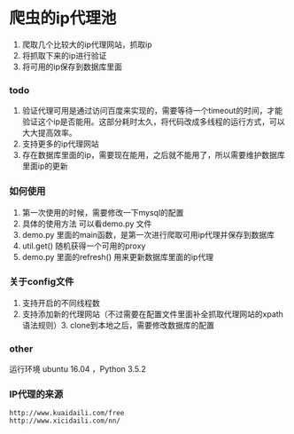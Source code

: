 # 爬虫的ip代理池

1. 爬取几个比较大的ip代理网站，抓取ip
2. 将抓取下来的ip进行验证
3. 将可用的ip保存到数据库里面


### todo
1. 验证代理可用是通过访问百度来实现的，需要等待一个timeout的时间，才能验证这个ip是否能用。这部分耗时太久，将代码改成多线程的运行方式，可以大大提高效率。
2. 支持更多的ip代理网站
3. 存在数据库里面的ip，需要现在能用，之后就不能用了，所以需要维护数据库里面ip的更新

### 如何使用
1. 第一次使用的时候，需要修改一下mysql的配置
2. 具体的使用方法 可以看demo.py 文件
3. demo.py 里面的main函数，是第一次进行爬取可用ip代理并保存到数据库
4. util.get() 随机获得一个可用的proxy
5. demo.py 里面的refresh() 用来更新数据库里面的ip代理


### 关于config文件
1. 支持开启的不同线程数
2. 支持添加新的代理网站（不过需要在配置文件里面补全抓取代理网站的xpath语法规则）3. clone到本地之后，需要修改数据库的配置

### other
运行环境 ubuntu 16.04 ，Python 3.5.2


### IP代理的来源
```
http://www.kuaidaili.com/free
http://www.xicidaili.com/nn/
```
